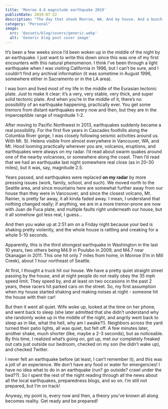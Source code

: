 ```yaml
---
title: 'Monroe 4.6 magnitude earthquake 2019'
publishDate: 2019-07-22
description: "The day that shook Monroe, WA. And my house. And a bunch of other people's houses."
category: "Personal"
image:
  src: '@assets/blog/covers/generic.webp'
  alt: 'Generic blog post cover image'
---
```


It’s been a few weeks since I’d been woken up in the middle of the night by an earthquake. I just want to write this down since this was one of my first encounters with this natural phenomenon. I think I’ve been through a light earthquake when I was visiting California in 1996, but I can’t be sure, and I couldn’t find any archival information (it was sometime in August 1996, somewhere either in Sacramento or in the LA area).

I was born and lived most of my life in the middle of the Eurasian tectonic plate. Just to make it clear: it’s a very, very stable, very thick, and super solid tectonic plate. And when you’re in the middle of it, there’s no possibility of an earthquake happening, practically ever. You get some tremors from distant earthquakes every now and then, but they are in the imperceptible range of magnitude 1-2.

After moving to Pacific Northwest in 2013, earthquakes suddenly became a real possibility. For the first five years in Cascades foothills along the Columbia River gorge, I was closely following seismic activities around us. With Mt. St. Helens visible from almost everywhere in Vancouver, WA, and Mt. Hood looming practically wherever you are, volcanos, eruptions, and earthquakes were always on my radar. I’d read about swarm quakes around one of the nearby volcanoes, or somewhere along the coast. Then I’d read that we had an earthquake last night somewhere real close (as in 20-30 miles), but it was, say, magnitude 2.5.

Years passed, and earthquakes were replaced **on my radar** by more pressing issues (work, family, school, and such). We moved north to the Seattle area, and since mountains here are somewhat further away from our house than they were in Vancouver, and since the closest volcano, Mt. Rainier, is pretty far away, it all kinda faded away. I mean, I understand that nothing changed really; if anything, we are in a more tremor-prone are now with Juan de Fuca plate, and multiple faults right underneath our house, but it all somehow got less real, I guess…

And then you wake up at 2:51 am on a Friday night because your bed is shaking pretty violently, and the whole house is rattling and creaking for a whole 5-10 seconds.

Apparently, this is the third strongest earthquake in Washington in the last 10 years, two others being M4.9 in Poulsbo in 2009, and M4.7 near Okanagan in 2011. This one hit only 7 miles from home, in Monroe (I’m in Mill Creek), about 1 hour northeast of Seattle.

At first, I thought a truck hit our house. We have a pretty quiet straight street passing by the house, and at night people do not really obey the 35 mph speed limit. They speed by, and at least on two occasions in the past 2 years, these racers hit parked cars on the street. So, my first assumption when my house started shaking and making noises at night - someone hit the house with their car!

But then it went all quiet. Wife woke up, looked at the time on her phone, and went back to sleep (she later admitted that she didn’t understand why she randomly woke up in the middle of the night, and angrily went back to sleep as in like, what the hell, why am I awake?!). Neighbors across the yard turned their patio lights, all was quiet, but felt off. A few minutes later, another shake, much shorter (like, maybe a 2-3 seconds), but as noticeable. By this time, I realized what’s going on, got up, met our completely freaked out cats just outside our bedroom, checked on my son (he didn’t wake up), and checked Twitter.

I never felt an earthquake before (at least, I can’t remember it), and this was a jolt of an experience. We don’t have any food or water for emergencies! I have no idea what to do in an earthquake (run? go outside? crawl under the bed??). So I spent the rest of the night reading through all the news about all the local earthquakes, preparedness blogs, and so on. I’m still not prepared, but I’m on track!

Anyway, my point is, every now and then, a theory you’ve known all along becomes reality. Get ready and be prepared!
